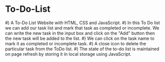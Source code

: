 # To-Do-List

#) A To-Do List Website with HTML, CSS and JavaScript. 
#) In this To Do list we can add our task list and mark that task as completed or incomplete. We can write the new task in the input box and click on the "Add" button then the new task will be added to the list.
#) We can click on the task name to mark it as completed or incomplete task. 
#) A close icon to delete the particular task from the ToDo list.
#) The state of the to-do list is maintained on page refresh by storing it in local storage using JavaScript.
